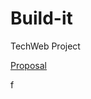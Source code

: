 # Build-it
TechWeb Project

[Proposal](https://studentiuniparthenope-my.sharepoint.com/:p:/g/personal/salvatore_donofrio002_studenti_uniparthenope_it/EfrkO5fb809FoBYj9VHJcUMBM_Iy7gzZt9tyzuUjb4c2nA?e=Mgt9Na)

f